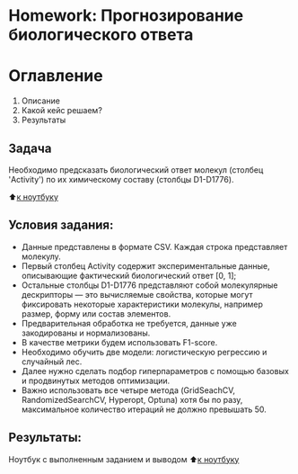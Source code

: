 # Homework: Прогнозирование биологического ответа
# Оглавление
1. Описание 
2. Какой кейс решаем?
3. Результаты

## Задача
Необходимо предсказать биологический ответ молекул (столбец 'Activity') по их химическому составу (столбцы D1-D1776).

:arrow_up:[к ноутбуку](https://github.com/Alexandra231116/Alexa_Data_Science/blob/main/SKILLFACTORY/ML-7/Homework.ipynb)


## Условия задания:
- Данные представлены в формате CSV.  Каждая строка представляет молекулу. 
- Первый столбец Activity содержит экспериментальные данные, описывающие фактический биологический ответ [0, 1]; 
- Остальные столбцы D1-D1776 представляют собой молекулярные дескрипторы — это вычисляемые свойства, которые могут фиксировать некоторые характеристики молекулы, например размер, форму или состав элементов.
- Предварительная обработка не требуется, данные уже закодированы и нормализованы.
- В качестве метрики будем использовать F1-score.
- Необходимо обучить две модели: логистическую регрессию и случайный лес. 
- Далее нужно сделать подбор гиперпараметров с помощью базовых и продвинутых методов оптимизации. 
- Важно использовать все четыре метода (GridSeachCV, RandomizedSearchCV, Hyperopt, Optuna) хотя бы по разу, максимальное количество итераций не должно превышать 50.


## Результаты:
Ноутбук с выполненным заданием и выводом
:arrow_up:[к ноутбуку](https://github.com/Alexandra231116/Alexa_Data_Science/blob/main/SKILLFACTORY/ML-7/Homework.ipynb)
